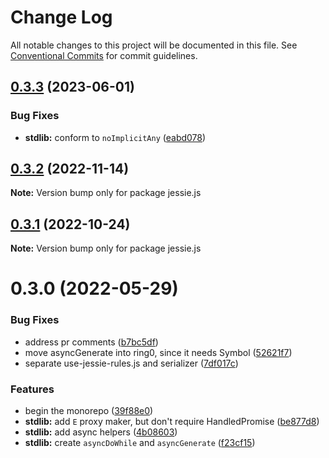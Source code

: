 # Change Log

All notable changes to this project will be documented in this file.
See [Conventional Commits](https://conventionalcommits.org) for commit guidelines.

## [0.3.3](https://github.com/endojs/Jessie/compare/jessie.js@0.3.2...jessie.js@0.3.3) (2023-06-01)


### Bug Fixes

* **stdlib:** conform to `noImplicitAny` ([eabd078](https://github.com/endojs/Jessie/commit/eabd0784ecc1f52d8ee5be1ea7d91da0db32f792))





## [0.3.2](https://github.com/endojs/Jessie/compare/jessie.js@0.3.1...jessie.js@0.3.2) (2022-11-14)

**Note:** Version bump only for package jessie.js





## [0.3.1](https://github.com/endojs/Jessie/compare/jessie.js@0.3.0...jessie.js@0.3.1) (2022-10-24)

**Note:** Version bump only for package jessie.js





# 0.3.0 (2022-05-29)


### Bug Fixes

* address pr comments ([b7bc5df](https://github.com/endojs/Jessie/commit/b7bc5df71535a617beab11c19c3bf4f9b421caeb))
* move asyncGenerate into ring0, since it needs Symbol ([52621f7](https://github.com/endojs/Jessie/commit/52621f77f2b00885fcdaaee055a11a9484bfc1c8))
* separate use-jessie-rules.js and serializer ([7df017c](https://github.com/endojs/Jessie/commit/7df017cc98fb79c80694bb65211ec4405b31f9f9))


### Features

* begin the monorepo ([39f88e0](https://github.com/endojs/Jessie/commit/39f88e06c3dce23fa8bb5194da93e16db864ee59))
* **stdlib:** add `E` proxy maker, but don't require HandledPromise ([be877d8](https://github.com/endojs/Jessie/commit/be877d87bc4b585f1190b12c38caa16c11a932ad))
* **stdlib:** add async helpers ([4b08603](https://github.com/endojs/Jessie/commit/4b08603481988ecb06b1f1e4c2d530df5c1f20ea))
* **stdlib:** create `asyncDoWhile` and `asyncGenerate` ([f23cf15](https://github.com/endojs/Jessie/commit/f23cf15942d270bccd83a9ab114350e7cdf38ffe))
